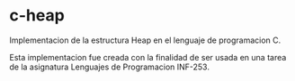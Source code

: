 # c-heap
Implementacion de la estructura Heap en el lenguaje de programacion C.

Esta implementacion fue creada con la finalidad de ser usada en una tarea de la asignatura Lenguajes de Programacion INF-253.
